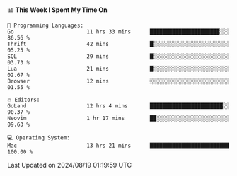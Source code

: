 <!--START_SECTION:waka-->
📊 **This Week I Spent My Time On** 

```text
💬 Programming Languages: 
Go                       11 hrs 33 mins      ██████████████████████░░░   86.56 % 
Thrift                   42 mins             █░░░░░░░░░░░░░░░░░░░░░░░░   05.25 % 
SQL                      29 mins             █░░░░░░░░░░░░░░░░░░░░░░░░   03.73 % 
Lua                      21 mins             █░░░░░░░░░░░░░░░░░░░░░░░░   02.67 % 
Browser                  12 mins             ░░░░░░░░░░░░░░░░░░░░░░░░░   01.55 % 

🔥 Editors: 
GoLand                   12 hrs 4 mins       ███████████████████████░░   90.37 % 
Neovim                   1 hr 17 mins        ██░░░░░░░░░░░░░░░░░░░░░░░   09.63 % 

💻 Operating System: 
Mac                      13 hrs 21 mins      █████████████████████████   100.00 % 
```


 Last Updated on 2024/08/19 01:19:59 UTC
<!--END_SECTION:waka-->

